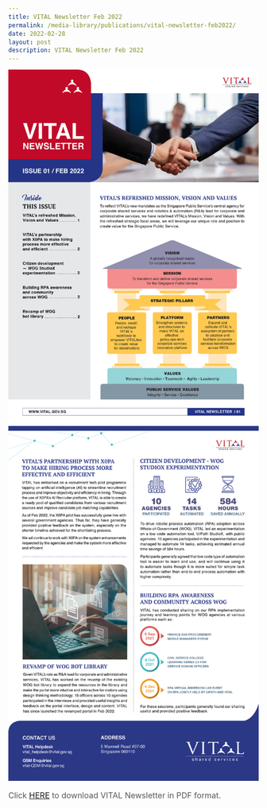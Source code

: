 ```yaml
---
title: VITAL Newsletter Feb 2022
permalink: /media-library/publications/vital-newsletter-feb2022/
date: 2022-02-28
layout: post
description: VITAL Newsletter Feb 2022
---
```

<img id="MainImage1" src="/images/media/fa_vital_newsletter - page 1.jpg" alt="Page 1">
<img id="MainImage2" src="/images/media/fa_vital_newsletter - page 2.jpg" alt="Page 2">
<p style="font-size: 16px;color:#585858;text-align:justify;">
Click <a href = "/files/newsletter%20feb%202022.pdf">HERE</a> to download VITAL Newsletter in PDF format.
</p>